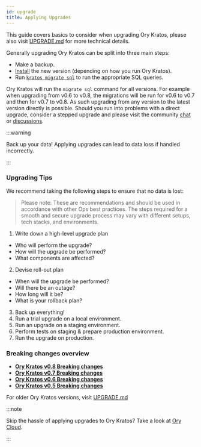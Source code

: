 ```yaml
---
id: upgrade
title: Applying Upgrades
---
```


This guide covers basics to consider when upgrading Ory Kratos, please also
visit [UPGRADE.md](https://github.com/ory/kratos/blob/master/UPGRADE.md) for
more technical details.

Generally upgrading Ory Kratos can be split into three main steps:

- Make a backup.
- [Install](/install.md) the new version (depending on how you run Ory Kratos).
- Run [`kratos migrate sql`](../cli/kratos-migrate-sql.md) to run the
  appropriate SQL queries.

Ory Kratos will run the `migrate sql` command for all versions. For example when
upgrading from v0.6 to v0.8, the migrations will be run for v0.6 to v0.7 and
then for v0.7 to v0.8. As such upgrading from any version to the latest version
directly is possible. Should you run into problems with a direct upgrade,
consider a stepped upgrade and please visit the community
[chat](https://slack.ory.sh/) or
[discussions](https://github.com/ory/kratos/discussions).

:::warning

Back up your data! Applying upgrades can lead to data loss if handled
incorrectly.

:::

### Upgrading Tips

We recommend taking the following steps to ensure that no data is lost:

> Please note: These are recommendations and should be used in accordance with
> other Ops best practices. The steps required for a smooth and secure upgrade
> process may vary with different setups, tech stacks, and environments.

1. Write down a high-level upgrade plan
  - Who will perform the upgrade?
  - How will the upgrade be performed?
  - What components are affected?
2. Devise roll-out plan
  - When will the upgrade be performed?
  - Will there be an outage?
  - How long will it be?
  - What is your rollback plan?
3. Back up everything!
4. Run a trial upgrade on a local environment.
5. Run an upgrade on a staging environment.
6. Perform tests on staging & prepare production environment.
7. Run the upgrade on production.

### Breaking changes overview

- **[Ory Kratos v0.8 Breaking changes](https://github.com/ory/kratos/blob/v0.8.0-alpha.1/CHANGELOG.md#breaking-changes)**
- **[Ory Kratos v0.7 Breaking changes](https://github.com/ory/kratos/blob/v0.7.0-alpha.1/CHANGELOG.md#breaking-changes)**
- **[Ory Kratos v0.6 Breaking changes](https://github.com/ory/kratos/blob/v0.6.0-alpha.1/CHANGELOG.md#breaking-changes)**
- **[Ory Kratos v0.5 Breaking changes](https://github.com/ory/kratos/blob/v0.5.0-alpha.1/CHANGELOG.md#breaking-changes)**

For older Ory Kratos versions, visit
[UPGRADE.md](https://github.com/ory/kratos/blob/master/UPGRADE.md)

:::note

Skip the hassle of applying upgrades to Ory Kratos? Take a look at
[Ory Cloud](https://www.ory.sh/docs).

:::
